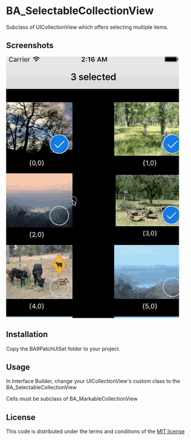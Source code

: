 # BA_SelectableCollectionView
Subclass of UICollectionView which offers selecting multiple items.

## Screenshots
![alt text](https://raw.githubusercontent.com/barisatamer/BA_SelectableCollectionView/master/Screenshots/selectable_uicollectionview_01.gif "Screenshot 01")

## Installation
Copy the BA9PatchUISet folder to your project.

## Usage
In Interface Builder, change your UICollectionView's custom class to the BA_SelectableCollectionView

Cells must be subclass of BA_MarkableCollectionView

## License
This code is distributed under the terms and conditions of the <a href="LICENCE.md">MIT license</a>

